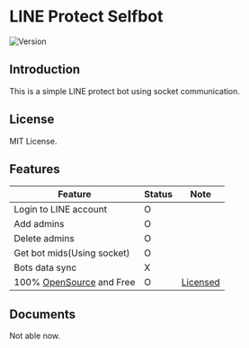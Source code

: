# LINE Protect Selfbot

![Version](https://img.shields.io/badge/v0.4-OpenSource-FF0033.svg)

## Introduction
This is a simple LINE protect bot using socket communication.

## License
MIT License.

## Features
| Feature | Status |  Note |
|---|---|---|
| Login to LINE account | O |
| Add admins | O |
| Delete admins | O |
| Get bot mids(Using socket) | O |
| Bots data sync | X |
| 100% [OpenSource](https://github.com/light-technology/line-liff) and Free | O | [Licensed](#License) |

## Documents
Not able now.
